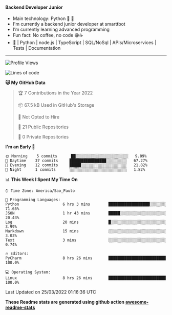 #### Backend Developer Junior

- Main technology: Python 🐍 💖
- I'm currently a backend junior developer at smarttbot
- I’m currently learning advanced programming
- Fun fact: No coffee, no code 😁☕
- 📖 | Python | node.js | TypeScript | SQL/NoSql | APIs/Microservices | Tests | Documentation
---
<!--START_SECTION:waka-->
![Profile Views](http://img.shields.io/badge/Profile%20Views-6-blue)

![Lines of code](https://img.shields.io/badge/From%20Hello%20World%20I%27ve%20Written-83%20Thousand%20lines%20of%20code-blue)

**🐱 My GitHub Data** 

> 🏆 7 Contributions in the Year 2022
 > 
> 📦 67.5 kB Used in GitHub's Storage 
 > 
> 🚫 Not Opted to Hire
 > 
> 📜 21 Public Repositories 
 > 
> 🔑 0 Private Repositories  
 > 
**I'm an Early 🐤** 

```text
🌞 Morning    5 commits      ██░░░░░░░░░░░░░░░░░░░░░░░   9.09% 
🌆 Daytime    37 commits     ████████████████░░░░░░░░░   67.27% 
🌃 Evening    12 commits     █████░░░░░░░░░░░░░░░░░░░░   21.82% 
🌙 Night      1 commits      ░░░░░░░░░░░░░░░░░░░░░░░░░   1.82%

```


📊 **This Week I Spent My Time On** 

```text
⌚︎ Time Zone: America/Sao_Paulo

💬 Programming Languages: 
Python                   6 hrs 3 mins        ██████████████████░░░░░░░   71.65% 
JSON                     1 hr 43 mins        █████░░░░░░░░░░░░░░░░░░░░   20.43% 
Log                      20 mins             █░░░░░░░░░░░░░░░░░░░░░░░░   3.99% 
Markdown                 15 mins             ░░░░░░░░░░░░░░░░░░░░░░░░░   3.03% 
Text                     3 mins              ░░░░░░░░░░░░░░░░░░░░░░░░░   0.74%

🔥 Editors: 
PyCharm                  8 hrs 26 mins       █████████████████████████   100.0%

💻 Operating System: 
Linux                    8 hrs 26 mins       █████████████████████████   100.0%

```


 Last Updated on 25/03/2022 01:16:36 UTC
<!--END_SECTION:waka-->

**These Readme stats are generated using github action [awesome-readme-stats](https://github.com/anmol098/waka-readme-stats)**
